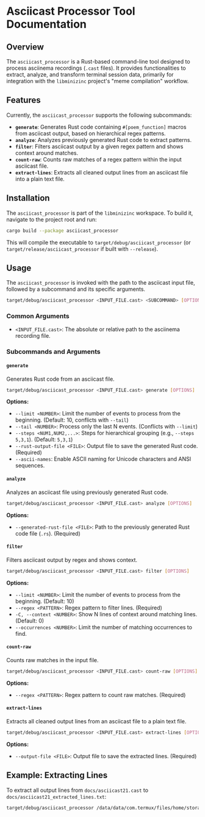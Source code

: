 # Asciicast Processor Tool Documentation

## Overview

The `asciicast_processor` is a Rust-based command-line tool designed to process asciinema recordings (`.cast` files). It provides functionalities to extract, analyze, and transform terminal session data, primarily for integration with the `libminizinc` project's "meme compilation" workflow.

## Features

Currently, the `asciicast_processor` supports the following subcommands:

*   **`generate`**: Generates Rust code containing `#[poem_function]` macros from asciicast output, based on hierarchical regex patterns.
*   **`analyze`**: Analyzes previously generated Rust code to extract patterns.
*   **`filter`**: Filters asciicast output by a given regex pattern and shows context around matches.
*   **`count-raw`**: Counts raw matches of a regex pattern within the input asciicast file.
*   **`extract-lines`**: Extracts all cleaned output lines from an asciicast file into a plain text file.

## Installation

The `asciicast_processor` is part of the `libminizinc` workspace. To build it, navigate to the project root and run:

```bash
cargo build --package asciicast_processor
```

This will compile the executable to `target/debug/asciicast_processor` (or `target/release/asciicast_processor` if built with `--release`).

## Usage

The `asciicast_processor` is invoked with the path to the asciicast input file, followed by a subcommand and its specific arguments.

```bash
target/debug/asciicast_processor <INPUT_FILE.cast> <SUBCOMMAND> [OPTIONS]
```

### Common Arguments

*   `<INPUT_FILE.cast>`: The absolute or relative path to the asciinema recording file.

### Subcommands and Arguments

#### `generate`

Generates Rust code from an asciicast file.

```bash
target/debug/asciicast_processor <INPUT_FILE.cast> generate [OPTIONS]
```

**Options:**

*   `--limit <NUMBER>`: Limit the number of events to process from the beginning. (Default: 10, conflicts with `--tail`)
*   `--tail <NUMBER>`: Process only the last N events. (Conflicts with `--limit`)
*   `--steps <NUM1,NUM2,...>`: Steps for hierarchical grouping (e.g., `--steps 5,3,1`). (Default: `5,3,1`)
*   `--rust-output-file <FILE>`: Output file to save the generated Rust code. (Required)
*   `--ascii-names`: Enable ASCII naming for Unicode characters and ANSI sequences.

#### `analyze`

Analyzes an asciicast file using previously generated Rust code.

```bash
target/debug/asciicast_processor <INPUT_FILE.cast> analyze [OPTIONS]
```

**Options:**

*   `--generated-rust-file <FILE>`: Path to the previously generated Rust code file (`.rs`). (Required)

#### `filter`

Filters asciicast output by regex and shows context.

```bash
target/debug/asciicast_processor <INPUT_FILE.cast> filter [OPTIONS]
```

**Options:**

*   `--limit <NUMBER>`: Limit the number of events to process from the beginning. (Default: 10)
*   `--regex <PATTERN>`: Regex pattern to filter lines. (Required)
*   `-C, --context <NUMBER>`: Show N lines of context around matching lines. (Default: 0)
*   `--occurrences <NUMBER>`: Limit the number of matching occurrences to find.

#### `count-raw`

Counts raw matches in the input file.

```bash
target/debug/asciicast_processor <INPUT_FILE.cast> count-raw [OPTIONS]
```

**Options:**

*   `--regex <PATTERN>`: Regex pattern to count raw matches. (Required)

#### `extract-lines`

Extracts all cleaned output lines from an asciicast file to a plain text file.

```bash
target/debug/asciicast_processor <INPUT_FILE.cast> extract-lines [OPTIONS]
```

**Options:**

*   `--output-file <FILE>`: Output file to save the extracted lines. (Required)

## Example: Extracting Lines

To extract all output lines from `docs/asciicast21.cast` to `docs/asciicast21_extracted_lines.txt`:

```bash
target/debug/asciicast_processor /data/data/com.termux/files/home/storage/github/libminizinc/docs/asciicast21.cast extract-lines --output-file /data/data/com.termux/files/home/storage/github/libminizinc/docs/asciicast21_extracted_lines.txt
```
